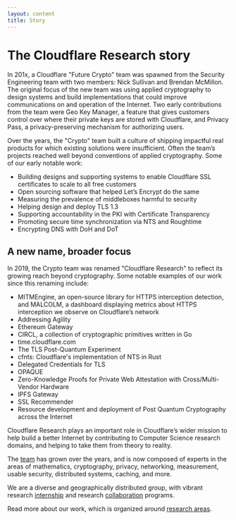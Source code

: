 ```yaml
---
layout: content
title: Story
---
```


# The Cloudflare Research story

In 201x, a Cloudflare "Future Crypto" team was spawned from the Security Engineering team with two members: Nick Sullivan and Brendan McMillon. The original focus of the new team was using applied cryptography to design systems and build implementations that could improve communications on and operation of the Internet. Two early contributions from the team were Geo Key Manager, a feature that gives customers control over where their private keys are stored with Cloudflare, and Privacy Pass, a privacy-preserving mechanism for authorizing users.

Over the years, the "Crypto" team built a culture of shipping impactful real products for which existing solutions were insufficient. Often the team’s projects reached well beyond conventions of applied cryptography. Some of our early notable work:

- Building designs and supporting systems to enable Cloudflare SSL certificates to scale to all free customers
- Open sourcing software that helped Let’s Encrypt do the same
- Measuring the prevalence of middleboxes harmful to security
- Helping design and deploy TLS 1.3
- Supporting accountability in the PKI with Certificate Transparency
- Promoting secure time synchronization via NTS and Roughtime
- Encrypting DNS with DoH and DoT

## A new name, broader focus

In 2019, the Crypto team was renamed "Cloudflare Research" to reflect its growing reach beyond cryptography. Some notable examples of our work since this renaming include:

- MITMEngine, an open-source library for HTTPS interception detection, and MALCOLM, a dashboard displaying metrics about HTTPS interception we observe on Cloudflare’s network
- Addressing Agility
- Ethereum Gateway
- CIRCL, a collection of cryptographic primitives written in Go
- time.cloudflare.com
- The TLS Post-Quantum Experiment
- cfnts: Cloudflare's implementation of NTS in Rust
- Delegated Credentials for TLS
- OPAQUE
- Zero-Knowledge Proofs for Private Web Attestation with Cross/Multi-Vendor Hardware
- IPFS Gateway
- SSL Recommender
- Resource development and deployment of Post Quantum Cryptography across the Internet

Cloudflare Research plays an important role in Cloudflare’s wider mission to help build a better Internet by contributing to Computer Science research domains, and helping to take them from theory to reality.

The [team](/about/people/) has grown over the years, and is now composed of experts in the areas of mathematics, cryptography, privacy, networking, measurement, usable security, distributed systems, caching, and more.

We are a diverse and geographically distributed group, with vibrant research [internship](/outreach/academic-programs/interns/) and research [collaboration](/outreach/academic-programs/researchers/) programs.

Read more about our work, which is organized around [research areas](/projects).
